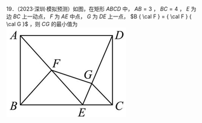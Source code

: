 19．（2023·深圳·模拟预测）如图，在矩形 $A B C D$ 中， $A B = 3$ ， $B C = 4$ ， $E$ 为边 $B C$ 上一动点， $F$ 为 $A E$ 中点， $G$ 为 $D E$ 上一点， $B { \cal F } = { \cal F } { \cal G }$ ，则 $C G$ 的最小值为
![](<../../qs_image_DB/专题2-3_八种隐圆类最值问题，圆来如此简单（解析版）/6cc47e2d7e365a83893e8e57aad2380b54ff8ede0750510c2ca5ed37c62c167c.jpg>)
